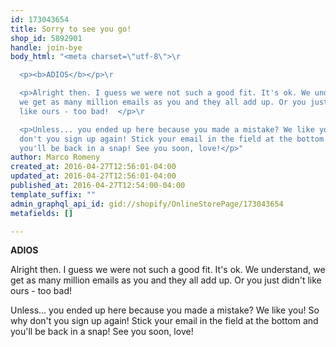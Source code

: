 ```yaml
---
id: 173043654
title: Sorry to see you go!
shop_id: 5892901
handle: join-bye
body_html: "<meta charset=\"utf-8\">\r

  <p><b>ADIOS</b></p>\r

  <p>Alright then. I guess we were not such a good fit. It's ok. We understand,
  we get as many million emails as you and they all add up. Or you just didn't
  like ours - too bad!  </p>\r

  <p>Unless... you ended up here because you made a mistake? We like you! So why
  don't you sign up again! Stick your email in the field at the bottom and
  you'll be back in a snap! See you soon, love!</p>"
author: Marco Romeny
created_at: 2016-04-27T12:56:01-04:00
updated_at: 2016-04-27T12:56:01-04:00
published_at: 2016-04-27T12:54:00-04:00
template_suffix: ""
admin_graphql_api_id: gid://shopify/OnlineStorePage/173043654
metafields: []

---
```


**ADIOS**

Alright then. I guess we were not such a good fit. It's ok. We understand, we get as many million emails as you and they all add up. Or you just didn't like ours - too bad!  

Unless... you ended up here because you made a mistake? We like you! So why don't you sign up again! Stick your email in the field at the bottom and you'll be back in a snap! See you soon, love!